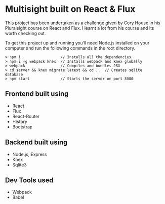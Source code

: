 # Multisight built on React & Flux

This project has been undertaken as a challenge given by Cory House in his Pluralsight
course on React and Flux. I learnt a lot from his course and its worth checking out.

To get this project up and running you'll need Node.js installed on your computer and run
the following commands in the root directory.

```
> npm i                  // Installs all the dependencies
> npm i -g webpack knex  // Installs webpack and knex globally
> webpack                // Compiles and bundles JSX
> cd server && knex migrate:latest && cd ..  // Creates sqlite database
> npm start              // Starts the server on port 8000
```

## Frontend built using

* React
* Flux
* React-Router
* History
* Bootstrap

## Backend built using

* Node.js, Express
* Knex
* Sqlite3

## Dev Tools used

* Webpack
* Babel